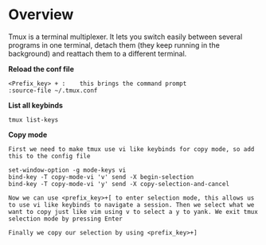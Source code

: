 # Overview

Tmux is a terminal multiplexer. It lets you switch easily between several programs in one terminal, detach them (they keep running in the background) and reattach them to a different terminal.

**Reload the conf file**

	<Prefix_key> + :	this brings the command prompt
	:source-file ~/.tmux.conf

**List all keybinds**

	tmux list-keys


**Copy mode**

	First we need to make tmux use vi like keybinds for copy mode, so add this to the config file

	set-window-option -g mode-keys vi
	bind-key -T copy-mode-vi 'v' send -X begin-selection
	bind-key -T copy-mode-vi 'y' send -X copy-selection-and-cancel

	Now we can use <prefix_key>+[ to enter selection mode, this allows us to use vi like keybinds to navigate a session. Then we select what we want to copy just like vim using v to select a y to yank. We exit tmux selection mode by pressing Enter

	Finally we copy our selection by using <prefix_key>+]
